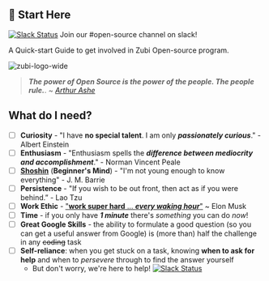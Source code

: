 ## 📖 Start Here 

[![Slack Status](https://img.shields.io/badge/slack-3/8-pink.svg)](https://yourdomain.com) Join our #open-source channel on slack! 

A Quick-start Guide to get involved in Zubi Open-source program.

![zubi-logo-wide](https://raw.githubusercontent.com/AllenAJ/ZUBI-Data-dump/master/zubi.io.black.png)

> ***The power of Open Source is the power of the people. The people rule.***.
> ~ [*Arthur Ashe*](https://en.wikipedia.org/wiki/Philippe_Kahn)

## What do I need?

+ [ ] **Curiosity** - "I have **no special talent**. I am only _**passionately curious**_." - Albert Einstein
+ [ ] **Enthusiasm** - "Enthusiasm spells the _**difference between mediocrity and accomplishment**_." - Norman Vincent Peale
+ [ ] [**Shoshin**](http://en.wikipedia.org/wiki/Shoshin) (**Beginner's Mind**) - "I'm not young enough to know everything" - J. M. Barrie
+ [ ] **Persistence** - "If you wish to be out front, then act as if you were behind.” - Lao Tzu
+ [ ] **Work Ethic** - ["**work super hard** ... _**every waking hour**_"](https://www.youtube.com/watch?v=NU7W7qe2R0A) ~ Elon Musk
+ [ ] **Time** - if you only have _**1 minute**_ there's _something_ you can do _now_!
+ [ ] **Great Google Skills** - the ability to formulate a good question (so you can get a useful answer from Google) is (more than) half the challenge in any ~~coding~~ task
+ [ ] **Self-reliance**: when you get stuck on a task, knowing **when to ask for help** and when to _persevere_ through to find the answer yourself
  + But don't worry, we're here to help! [![Slack Status](https://img.shields.io/badge/slack-3/8-pink.svg)](https://yourdomain.com)
